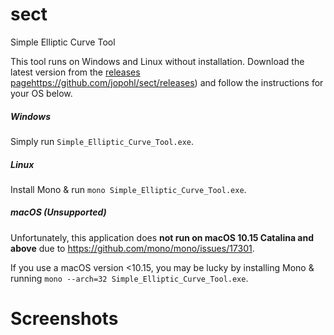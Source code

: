 # sect
Simple Elliptic Curve Tool

This tool runs on Windows and Linux without installation. Download the latest version from the [releases page]()https://github.com/jopohl/sect/releases) and follow the instructions for your OS below.

##### Windows
Simply run ```Simple_Elliptic_Curve_Tool.exe```. 

##### Linux
Install Mono & run ```mono Simple_Elliptic_Curve_Tool.exe```. 

##### macOS (Unsupported)
Unfortunately, this application does __not run on macOS 10.15 Catalina and above__ due to https://github.com/mono/mono/issues/17301.

If you use a macOS version <10.15, you may be lucky by installing Mono & running ```mono --arch=32 Simple_Elliptic_Curve_Tool.exe```. 

# Screenshots


